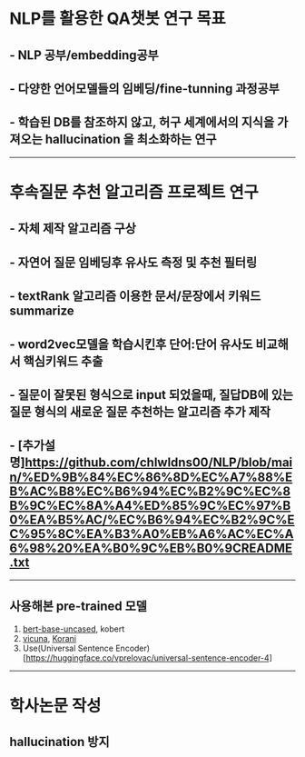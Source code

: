 # NLP를 활용한 QA챗봇 연구 목표
## - NLP 공부/embedding공부   
## - 다양한 언어모델들의 임베딩/fine-tunning 과정공부
## - 학습된 DB를 참조하지 않고, 허구 세계에서의 지식을 가져오는 hallucination 을 최소화하는 연구  
----------
# 후속질문 추천 알고리즘 프로젝트 연구
## - 자체 제작 알고리즘 구상
## - 자연어 질문 임베딩후 유사도 측정 및 추천 필터링  
## - textRank 알고리즘 이용한 문서/문장에서 키워드 summarize  
## - word2vec모델을 학습시킨후 단어:단어 유사도 비교해서 핵심키워드 추출 
## - 질문이 잘못된 형식으로 input 되었을때, 질답DB에 있는 질문 형식의 새로운 질문 추천하는 알고리즘 추가 제작 
## - [추가설명]https://github.com/chlwldns00/NLP/blob/main/%ED%9B%84%EC%86%8D%EC%A7%88%EB%AC%B8%EC%B6%94%EC%B2%9C%EC%8B%9C%EC%8A%A4%ED%85%9C%EC%97%B0%EA%B5%AC/%EC%B6%94%EC%B2%9C%EC%95%8C%EA%B3%A0%EB%A6%AC%EC%A6%98%20%EA%B0%9C%EB%B0%9CREADME.txt
-----------------
## 사용해본 pre-trained 모델
1. [bert-base-uncased](https://huggingface.co/bert-base-uncased), kobert
2. [vicuna](https://huggingface.co/lmsys/vicuna-13b-v1.5-16k), [Korani](https://huggingface.co/KRAFTON/KORani-v3-13B)
3. Use(Universal Sentence Encoder)[https://huggingface.co/vprelovac/universal-sentence-encoder-4]  
-------------------
# 학사논문 작성 
## hallucination 방지 
